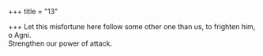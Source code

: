 +++
title = "13"

+++
Let this misfortune here follow some other one than us, to frighten him,  o Agni.  
Strengthen our power of attack.  
